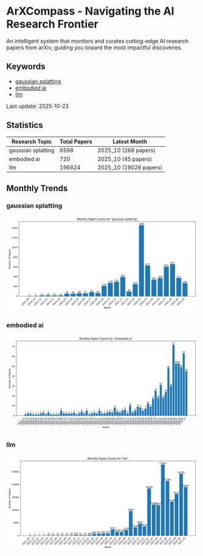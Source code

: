 # ArXCompass - Navigating the AI Research Frontier
An intelligent system that monitors and curates cutting-edge AI research papers from arXiv, guiding you toward the most impactful discoveries.

## Keywords

- [gaussian splatting](gaussian_splatting/)
- [embodied ai](embodied_ai/)
- [llm](llm/)

Last update: 2025-10-23

## Statistics

| Research Topic | Total Papers | Latest Month |
| --- | --- | --- |
| gaussian splatting | 6598 | 2025_10 (266 papers) |
| embodied ai | 720 | 2025_10 (45 papers) |
| llm | 196624 | 2025_10 (19026 papers) |

## Monthly Trends

### gaussian splatting

![Monthly Paper Counts for gaussian splatting](gaussian_splatting/monthly_stats.png)

### embodied ai

![Monthly Paper Counts for embodied ai](embodied_ai/monthly_stats.png)

### llm

![Monthly Paper Counts for llm](llm/monthly_stats.png)

